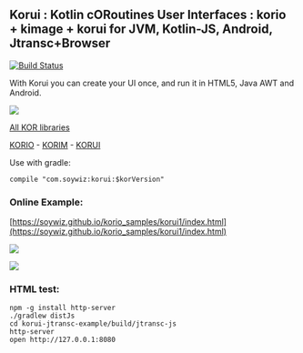 ## Korui : Kotlin cORoutines User Interfaces : korio + kimage + korui for JVM, Kotlin-JS, Android, Jtransc+Browser

[![Build Status](https://travis-ci.org/korlibs/korui.svg?branch=master)](https://travis-ci.org/korlibs/korui)

With Korui you can create your UI once, and run it in HTML5, Java AWT and Android.

![](https://raw.githubusercontent.com/soywiz/kor/master/logos/128/korui.png)

[All KOR libraries](https://github.com/soywiz/kor)

[KORIO](http://github.com/soywiz/korio) - [KORIM](http://github.com/soywiz/korim) - [KORUI](http://github.com/soywiz/korui)

Use with gradle:

```
compile "com.soywiz:korui:$korVersion"
```

### Online Example:

[https://soywiz.github.io/korio_samples/korui1/index.html](https://soywiz.github.io/korio_samples/korui1/index.html)

![](docs/android.png)

![](docs/korui.png)


### HTML test:
```
npm -g install http-server
./gradlew distJs
cd korui-jtransc-example/build/jtransc-js
http-server
open http://127.0.0.1:8080
```